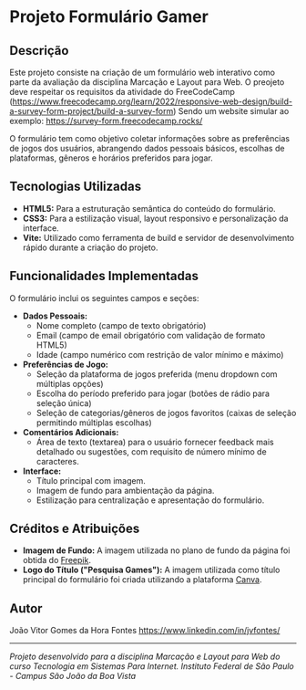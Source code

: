 # Projeto Formulário Gamer

## Descrição

Este projeto consiste na criação de um formulário web interativo como parte da avaliação da disciplina Marcação e Layout para Web. O preojeto deve respeitar os requisitos da atividade do FreeCodeCamp (https://www.freecodecamp.org/learn/2022/responsive-web-design/build-a-survey-form-project/build-a-survey-form) Sendo um website simular ao exemplo: https://survey-form.freecodecamp.rocks/

O formulário tem como objetivo coletar informações sobre as preferências de jogos dos usuários, abrangendo dados pessoais básicos, escolhas de plataformas, gêneros e horários preferidos para jogar.


## Tecnologias Utilizadas

* **HTML5:** Para a estruturação semântica do conteúdo do formulário.
* **CSS3:** Para a estilização visual, layout responsivo e personalização da interface.
* **Vite:** Utilizado como ferramenta de build e servidor de desenvolvimento rápido durante a criação do projeto.

## Funcionalidades Implementadas

O formulário inclui os seguintes campos e seções:

* **Dados Pessoais:**
    * Nome completo (campo de texto obrigatório)
    * Email (campo de email obrigatório com validação de formato HTML5)
    * Idade (campo numérico com restrição de valor mínimo e máximo)
* **Preferências de Jogo:**
    * Seleção da plataforma de jogos preferida (menu dropdown com múltiplas opções)
    * Escolha do período preferido para jogar (botões de rádio para seleção única)
    * Seleção de categorias/gêneros de jogos favoritos (caixas de seleção permitindo múltiplas escolhas)
* **Comentários Adicionais:**
    * Área de texto (textarea) para o usuário fornecer feedback mais detalhado ou sugestões, com requisito de número mínimo de caracteres.
* **Interface:**
    * Título principal com imagem.
    * Imagem de fundo para ambientação da página.
    * Estilização para centralização e apresentação do formulário.


## Créditos e Atribuições

* **Imagem de Fundo:** A imagem utilizada no plano de fundo da página foi obtida do [Freepik](https://www.freepik.com).
* **Logo do Título ("Pesquisa Games"):** A imagem utilizada como título principal do formulário foi criada utilizando a plataforma [Canva](https://www.canva.com).

## Autor

João Vitor Gomes da Hora Fontes
https://www.linkedin.com/in/jvfontes/


---

*Projeto desenvolvido para a disciplina Marcação e Layout para Web do curso Tecnologia em Sistemas Para Internet. Instituto Federal de São Paulo - Campus São João da Boa Vista*
